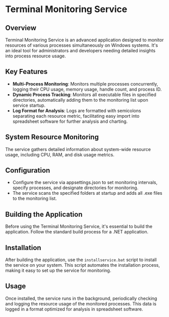 # Terminal Monitoring Service

## Overview
Terminal Monitoring Service is an advanced application designed to monitor resources of various processes simultaneously on Windows systems. It's an ideal tool for administrators and developers needing detailed insights into process resource usage.

## Key Features
- **Multi-Process Monitoring**: Monitors multiple processes concurrently, logging their CPU usage, memory usage, handle count, and process ID.
- **Dynamic Process Tracking**: Monitors all executable files in specified directories, automatically adding them to the monitoring list upon service startup.
- **Log Format for Analysis**: Logs are formatted with semicolons separating each resource metric, facilitating easy import into spreadsheet software for further analysis and charting.

## System Resource Monitoring
The service gathers detailed information about system-wide resource usage, including CPU, RAM, and disk usage metrics.

## Configuration
- Configure the service via appsettings.json to set monitoring intervals, specify processes, and designate directories for monitoring.
- The service scans the specified folders at startup and adds all .exe files to the monitoring list.

## Building the Application

Before using the Terminal Monitoring Service, it's essential to build the application. Follow the standard build process for a .NET application.

## Installation

After building the application, use the `installservice.bat` script to install the service on your system. This script automates the installation process, making it easy to set up the service for monitoring.

## Usage
Once installed, the service runs in the background, periodically checking and logging the resource usage of the monitored processes. This data is logged in a format optimized for analysis in spreadsheet software.
